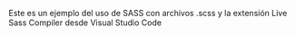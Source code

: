 Este es un ejemplo del uso de SASS con archivos .scss y la extensión Live Sass Compiler desde Visual Studio Code
